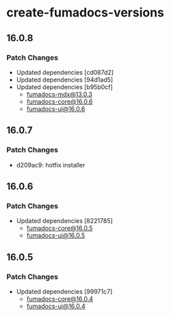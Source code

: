 # create-fumadocs-versions

## 16.0.8

### Patch Changes

- Updated dependencies [cd087d2]
- Updated dependencies [94d1ad5]
- Updated dependencies [b95b0cf]
  - fumadocs-mdx@13.0.3
  - fumadocs-core@16.0.6
  - fumadocs-ui@16.0.6

## 16.0.7

### Patch Changes

- d209ac9: hotfix installer

## 16.0.6

### Patch Changes

- Updated dependencies [8221785]
  - fumadocs-core@16.0.5
  - fumadocs-ui@16.0.5

## 16.0.5

### Patch Changes

- Updated dependencies [99971c7]
  - fumadocs-core@16.0.4
  - fumadocs-ui@16.0.4
